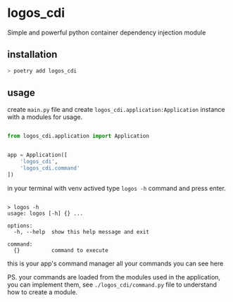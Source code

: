 # logos_cdi


Simple and powerful python container dependency injection module


## installation

```bash
> poetry add logos_cdi
```

## usage

create `main.py` file and create `logos_cdi.application:Application` instance with a modules for usage.

```py

from logos_cdi.application import Application


app = Application([
    'logos_cdi',
    'logos_cdi.command'
])

```

in your terminal with venv actived type `logos -h` command and press enter.

```

> logos -h
usage: logos [-h] {} ...

options:
  -h, --help  show this help message and exit

command:
  {}          command to execute

```

this is your app's command manager all your commands you can see here

PS. your commands are loaded from the modules used in the application, you can implement them, see `./logos_cdi/command.py` file to understand how to create a module.
